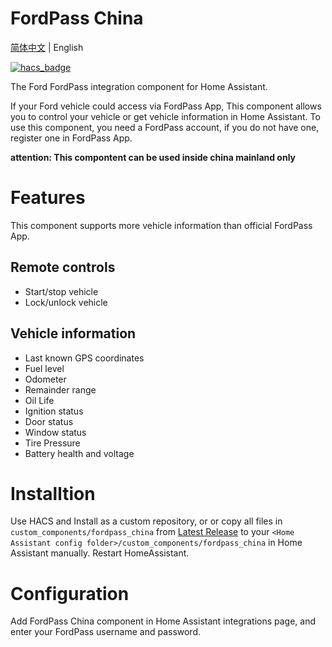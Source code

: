 # FordPass China

[简体中文](https://github.com/georgezhao2010/fordpass_china/blob/main/README.md) | English

[![hacs_badge](https://img.shields.io/badge/HACS-Custom-orange.svg)](https://github.com/custom-components/hacs)

The Ford FordPass integration component for Home Assistant.

If your Ford vehicle could access via FordPass App, This component allows you to control your vehicle or get vehicle information in Home Assistant.
To use this component, you need a FordPass account, if you do not have one, register one in FordPass App.

**attention: This compontent can be used inside china mainland only**

# Features

This component supports more vehicle information than official FordPass App.

## Remote controls
- Start/stop vehicle
- Lock/unlock vehicle

## Vehicle information
- Last known GPS coordinates
- Fuel level
- Odometer
- Remainder range
- Oil Life 
- Ignition status
- Door status
- Window status
- Tire Pressure
- Battery health and voltage

# Installtion
Use HACS and Install as a custom repository, or or copy all files in `custom_components/fordpass_china` from [Latest Release](https://github.com/georgezhao2010/fordpass_china/releases/latest) to your `<Home Assistant config folder>/custom_components/fordpass_china` in Home Assistant manually. Restart HomeAssistant.

# Configuration
Add FordPass China component in Home Assistant integrations page, and enter your FordPass username and password.


